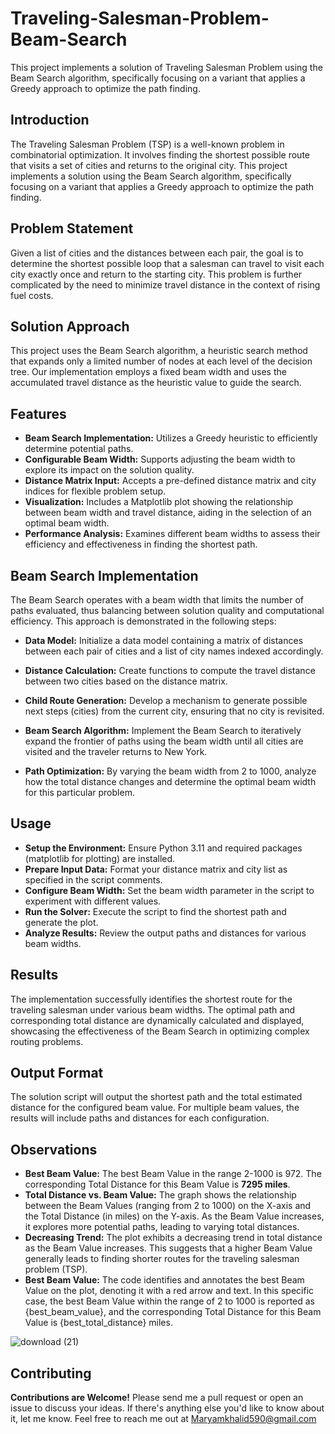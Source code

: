 # Traveling-Salesman-Problem-Beam-Search
This project implements a solution of Traveling Salesman Problem using the Beam Search algorithm, specifically focusing on a variant that applies a Greedy approach to optimize the path finding.

## Introduction
The Traveling Salesman Problem (TSP) is a well-known problem in combinatorial optimization. It involves finding the shortest possible route that visits a set of cities and returns to the original city. This project implements a solution using the Beam Search algorithm, specifically focusing on a variant that applies a Greedy approach to optimize the path finding.

## Problem Statement
Given a list of cities and the distances between each pair, the goal is to determine the shortest possible loop that a salesman can travel to visit each city exactly once and return to the starting city. This problem is further complicated by the need to minimize travel distance in the context of rising fuel costs.

## Solution Approach
This project uses the Beam Search algorithm, a heuristic search method that expands only a limited number of nodes at each level of the decision tree. Our implementation employs a fixed beam width and uses the accumulated travel distance as the heuristic value to guide the search.

## Features
 - **Beam Search Implementation:** Utilizes a Greedy heuristic to efficiently determine potential paths.
 - **Configurable Beam Width:** Supports adjusting the beam width to explore its impact on the solution quality.
 - **Distance Matrix Input:** Accepts a pre-defined distance matrix and city indices for flexible problem setup.
 - **Visualization:** Includes a Matplotlib plot showing the relationship between beam width and travel distance, aiding in the selection of an optimal beam width.
 - **Performance Analysis:** Examines different beam widths to assess their efficiency and effectiveness in finding the shortest path.

## Beam Search Implementation
The Beam Search operates with a beam width that limits the number of paths evaluated, thus balancing between solution quality and computational efficiency. This approach is demonstrated in the following steps:

 - **Data Model:** Initialize a data model containing a matrix of distances between each pair of cities and a list of city names indexed accordingly.

 - **Distance Calculation:** Create functions to compute the travel distance between two cities based on the distance matrix.

 - **Child Route Generation:** Develop a mechanism to generate possible next steps (cities) from the current city, ensuring that no city is revisited.

 - **Beam Search Algorithm:** Implement the Beam Search to iteratively expand the frontier of paths using the beam width until all cities are visited and the traveler returns to New York.

 - **Path Optimization:** By varying the beam width from 2 to 1000, analyze how the total distance changes and determine the optimal beam width for this particular problem.

## Usage
 - **Setup the Environment:** Ensure Python 3.11 and required packages (matplotlib for plotting) are installed.
 - **Prepare Input Data:** Format your distance matrix and city list as specified in the script comments.
 - **Configure Beam Width:** Set the beam width parameter in the script to experiment with different values.
 - **Run the Solver:** Execute the script to find the shortest path and generate the plot.
 - **Analyze Results:** Review the output paths and distances for various beam widths.

## Results
The implementation successfully identifies the shortest route for the traveling salesman under various beam widths. The optimal path and corresponding total distance are dynamically calculated and displayed, showcasing the effectiveness of the Beam Search in optimizing complex routing problems.

## Output Format
The solution script will output the shortest path and the total estimated distance for the configured beam value. For multiple beam values, the results will include paths and distances for each configuration.

## Observations
 - **Best Beam Value:** The best Beam Value in the range 2-1000 is 972. The corresponding Total Distance for this Beam Value is **7295 miles**.
 - **Total Distance vs. Beam Value:** The graph shows the relationship between the Beam Values (ranging from 2 to 1000) on the X-axis and the Total Distance (in miles) on the Y-axis. As the Beam Value increases, it explores more potential paths, leading to varying total distances.
 - **Decreasing Trend:** The plot exhibits a decreasing trend in total distance as the Beam Value increases. This suggests that a higher Beam Value generally leads to finding shorter routes for the traveling salesman problem (TSP).
 - **Best Beam Value:** The code identifies and annotates the best Beam Value on the plot, denoting it with a red arrow and text. In this specific case, the best Beam Value within the range of 2 to 1000 is reported as {best_beam_value}, and the corresponding Total Distance for this Beam Value is {best_total_distance} miles.

![download (21)](https://github.com/Maryam189/Traveling-Salesman-Problem-Beam-Search/assets/76420523/c0aef1dd-1adb-4e10-824f-db1f69bd1f57)

## Contributing
**Contributions are Welcome!** Please send me a pull request or open an issue to discuss your ideas. If there's anything else you'd like to know about it, let me know. Feel free to reach me out at Maryamkhalid590@gmail.com

